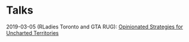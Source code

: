 # Talks

2019-03-05 (RLadies Toronto and GTA RUG): [Opinionated Strategies for Uncharted Territories](https://sharla.party/talks/rladies-rug-kickoff.html)